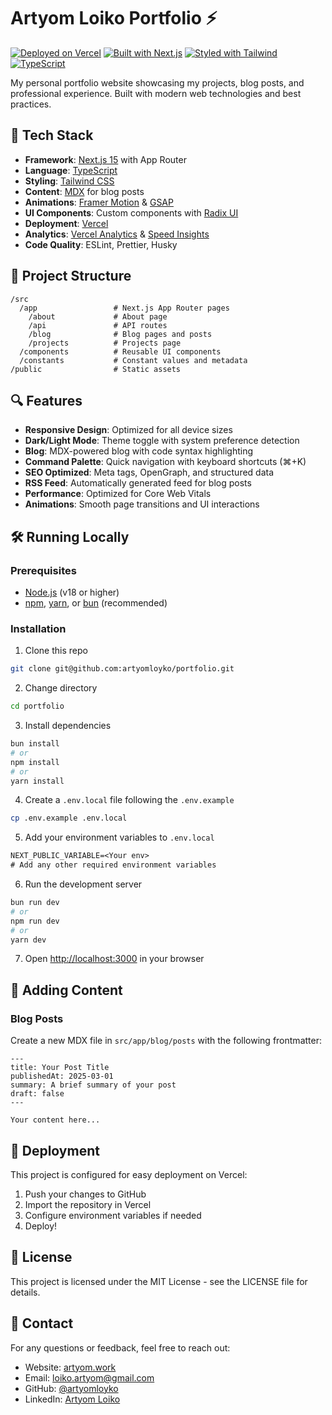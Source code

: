# Artyom Loiko Portfolio ⚡️

[![Deployed on Vercel](https://img.shields.io/badge/Deployed%20on-Vercel-black?style=flat&logo=vercel)](https://artyom.work)
[![Built with Next.js](https://img.shields.io/badge/Built%20with-Next.js-black?style=flat&logo=next.js)](https://nextjs.org)
[![Styled with Tailwind](https://img.shields.io/badge/Styled%20with-Tailwind-38B2AC?style=flat&logo=tailwind-css)](https://tailwindcss.com)
[![TypeScript](https://img.shields.io/badge/TypeScript-007ACC?style=flat&logo=typescript&logoColor=white)](https://www.typescriptlang.org/)

My personal portfolio website showcasing my projects, blog posts, and professional experience. Built with modern web technologies and best practices.

## 🚀 Tech Stack

- **Framework**: [Next.js 15](https://nextjs.org/) with App Router
- **Language**: [TypeScript](https://www.typescriptlang.org/)
- **Styling**: [Tailwind CSS](https://tailwindcss.com/)
- **Content**: [MDX](https://mdxjs.com/) for blog posts
- **Animations**: [Framer Motion](https://www.framer.com/motion/) & [GSAP](https://greensock.com/gsap/)
- **UI Components**: Custom components with [Radix UI](https://www.radix-ui.com/)
- **Deployment**: [Vercel](https://vercel.com)
- **Analytics**: [Vercel Analytics](https://vercel.com/analytics) & [Speed Insights](https://vercel.com/docs/speed-insights)
- **Code Quality**: ESLint, Prettier, Husky

## 📂 Project Structure

```
/src
  /app                 # Next.js App Router pages
    /about             # About page
    /api               # API routes
    /blog              # Blog pages and posts
    /projects          # Projects page
  /components          # Reusable UI components
  /constants           # Constant values and metadata
/public                # Static assets
```

## 🔍 Features

- **Responsive Design**: Optimized for all device sizes
- **Dark/Light Mode**: Theme toggle with system preference detection
- **Blog**: MDX-powered blog with code syntax highlighting
- **Command Palette**: Quick navigation with keyboard shortcuts (⌘+K)
- **SEO Optimized**: Meta tags, OpenGraph, and structured data
- **RSS Feed**: Automatically generated feed for blog posts
- **Performance**: Optimized for Core Web Vitals
- **Animations**: Smooth page transitions and UI interactions

## 🛠️ Running Locally

### Prerequisites

- [Node.js](https://nodejs.org/) (v18 or higher)
- [npm](https://www.npmjs.com/), [yarn](https://yarnpkg.com/), or [bun](https://bun.sh/) (recommended)

### Installation

1. Clone this repo

```bash
git clone git@github.com:artyomloyko/portfolio.git
```

2. Change directory

```bash
cd portfolio
```

3. Install dependencies

```bash
bun install
# or
npm install
# or
yarn install
```

4. Create a `.env.local` file following the `.env.example`

```bash
cp .env.example .env.local
```

5. Add your environment variables to `.env.local`

```txt
NEXT_PUBLIC_VARIABLE=<Your env>
# Add any other required environment variables
```

6. Run the development server

```bash
bun run dev
# or
npm run dev
# or
yarn dev
```

7. Open [http://localhost:3000](http://localhost:3000) in your browser

## 📝 Adding Content

### Blog Posts

Create a new MDX file in `src/app/blog/posts` with the following frontmatter:

```mdx
---
title: Your Post Title
publishedAt: 2025-03-01
summary: A brief summary of your post
draft: false
---

Your content here...
```

## 🚢 Deployment

This project is configured for easy deployment on Vercel:

1. Push your changes to GitHub
2. Import the repository in Vercel
3. Configure environment variables if needed
4. Deploy!

## 📄 License

This project is licensed under the MIT License - see the LICENSE file for details.

## 📧 Contact

For any questions or feedback, feel free to reach out:

- Website: [artyom.work](https://artyom.work)
- Email: [loiko.artyom@gmail.com](mailto:loiko.artyom@gmail.com)
- GitHub: [@artyomloyko](https://github.com/artyomloyko)
- LinkedIn: [Artyom Loiko](https://www.linkedin.com/in/loiko-artyom)
